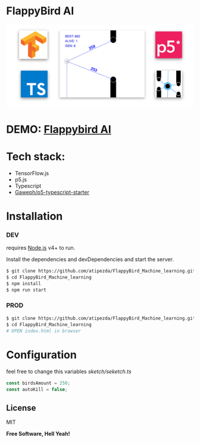 # FlappyBird AI

[![FLappyBird AI](doc/banner.png)](https://atipezda.github.io/FlappyBird_Machine_learning/index.html)

# DEMO: [Flappybird AI](https://atipezda.github.io/FlappyBird_Machine_learning/index.html)

# Tech stack:

  - TensorFlow.js
  - p5.js
  - Typescript
  - [Gaweph/p5-typescript-starter](https://github.com/Gaweph/p5-typescript-starter) 

# Installation

### DEV
requires [Node.js](https://nodejs.org/) v4+ to run.

Install the dependencies and devDependencies and start the server.

```sh
$ git clone https://github.com/atipezda/FlappyBird_Machine_learning.git
$ cd FlappyBird_Machine_learning
$ npm install
$ npm run start
```

### PROD

```sh
$ git clone https://github.com/atipezda/FlappyBird_Machine_learning.git
$ cd FlappyBird_Machine_learning
# OPEN index.html in browser
```


# Configuration
feel free to change this variables
*sketch/seketch.ts*
```ts
const birdsAmount = 250;
const autoKill = false;    
```



License
----

MIT


**Free Software, Hell Yeah!**
